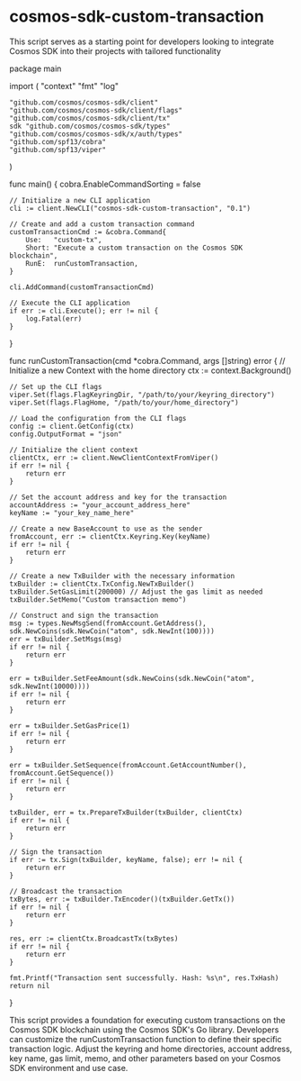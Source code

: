  # cosmos-sdk-custom-transaction        
 This script serves as a starting point for developers looking to integrate Cosmos SDK into their projects with tailored functionality
 
package main

import (
	"context"
	"fmt"
	"log"

	"github.com/cosmos/cosmos-sdk/client"
	"github.com/cosmos/cosmos-sdk/client/flags"
	"github.com/cosmos/cosmos-sdk/client/tx"
	sdk "github.com/cosmos/cosmos-sdk/types"
	"github.com/cosmos/cosmos-sdk/x/auth/types"
	"github.com/spf13/cobra"
	"github.com/spf13/viper"
)

func main() {
	cobra.EnableCommandSorting = false

	// Initialize a new CLI application
	cli := client.NewCLI("cosmos-sdk-custom-transaction", "0.1")

	// Create and add a custom transaction command
	customTransactionCmd := &cobra.Command{
		Use:   "custom-tx",
		Short: "Execute a custom transaction on the Cosmos SDK blockchain",
		RunE:  runCustomTransaction,
	}

	cli.AddCommand(customTransactionCmd)

	// Execute the CLI application
	if err := cli.Execute(); err != nil {
		log.Fatal(err)
	}
}

func runCustomTransaction(cmd *cobra.Command, args []string) error {
	// Initialize a new Context with the home directory
	ctx := context.Background()

	// Set up the CLI flags
	viper.Set(flags.FlagKeyringDir, "/path/to/your/keyring_directory")
	viper.Set(flags.FlagHome, "/path/to/your/home_directory")

	// Load the configuration from the CLI flags
	config := client.GetConfig(ctx)
	config.OutputFormat = "json"

	// Initialize the client context
	clientCtx, err := client.NewClientContextFromViper()
	if err != nil {
		return err
	}

	// Set the account address and key for the transaction
	accountAddress := "your_account_address_here"
	keyName := "your_key_name_here"

	// Create a new BaseAccount to use as the sender
	fromAccount, err := clientCtx.Keyring.Key(keyName)
	if err != nil {
		return err
	}

	// Create a new TxBuilder with the necessary information
	txBuilder := clientCtx.TxConfig.NewTxBuilder()
	txBuilder.SetGasLimit(200000) // Adjust the gas limit as needed
	txBuilder.SetMemo("Custom transaction memo")

	// Construct and sign the transaction
	msg := types.NewMsgSend(fromAccount.GetAddress(), sdk.NewCoins(sdk.NewCoin("atom", sdk.NewInt(100))))
	err = txBuilder.SetMsgs(msg)
	if err != nil {
		return err
	}

	err = txBuilder.SetFeeAmount(sdk.NewCoins(sdk.NewCoin("atom", sdk.NewInt(10000))))
	if err != nil {
		return err
	}

	err = txBuilder.SetGasPrice(1)
	if err != nil {
		return err
	}

	err = txBuilder.SetSequence(fromAccount.GetAccountNumber(), fromAccount.GetSequence())
	if err != nil {
		return err
	}

	txBuilder, err = tx.PrepareTxBuilder(txBuilder, clientCtx)
	if err != nil {
		return err
	}

	// Sign the transaction
	if err := tx.Sign(txBuilder, keyName, false); err != nil {
		return err
	}

	// Broadcast the transaction
	txBytes, err := txBuilder.TxEncoder()(txBuilder.GetTx())
	if err != nil {
		return err
	}

	res, err := clientCtx.BroadcastTx(txBytes)
	if err != nil {
		return err
	}

	fmt.Printf("Transaction sent successfully. Hash: %s\n", res.TxHash)
	return nil
}

This script provides a foundation for executing custom transactions on the Cosmos SDK blockchain using the Cosmos SDK's Go library. Developers can customize the runCustomTransaction function to define their specific transaction logic. Adjust the keyring and home directories, account address, key name, gas limit, memo, and other parameters based on your Cosmos SDK environment and use case.
